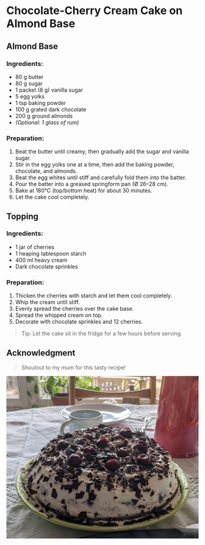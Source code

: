 # Chocolate-Cherry Cream Cake on Almond Base  

## Almond Base  
### Ingredients:  
- 80 g butter  
- 80 g sugar  
- 1 packet (8 g) vanilla sugar  
- 5 egg yolks  
- 1 tsp baking powder  
- 100 g grated dark chocolate  
- 200 g ground almonds  
- *(Optional: 1 glass of rum)*  

### Preparation:  
1. Beat the butter until creamy, then gradually add the sugar and vanilla sugar.  
2. Stir in the egg yolks one at a time, then add the baking powder, chocolate, and almonds.  
3. Beat the egg whites until stiff and carefully fold them into the batter.  
4. Pour the batter into a greased springform pan (Ø 26–28 cm).  
5. Bake at 180°C (top/bottom heat) for about 30 minutes.  
6. Let the cake cool completely.  

## Topping  
### Ingredients:  
- 1 jar of cherries  
- 1 heaping tablespoon starch  
- 400 ml heavy cream  
- Dark chocolate sprinkles  

### Preparation:  
1. Thicken the cherries with starch and let them cool completely.  
2. Whip the cream until stiff.  
3. Evenly spread the cherries over the cake base.  
4. Spread the whipped cream on top.  
5. Decorate with chocolate sprinkles and 12 cherries.  

> Tip: Let the cake sit in the fridge for a few hours before serving.

## Acknowledgment  
> Shoutout to my mum for this tasty recipe!

![Chocolate Cherry Cream Cake](pictures/chocolate_cherry_cream_cake_on_almond_base.png)

